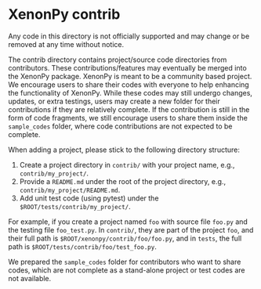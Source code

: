 # XenonPy contrib

Any code in this directory is not officially supported and may change or be removed at any time without notice.

The contrib directory contains project/source code directories from contributors.
These contributions/features may eventually be merged into the XenonPy package.
XenonPy is meant to be a community based project.
We encourage users to share their codes with everyone to help enhancing the functionality of XenonPy. 
While these codes may still undergo changes, updates, or extra testings,
users may create a new folder for their contributions if they are relatively complete.
If the contribution is still in the form of code fragments,
we still encourage users to share them inside the `sample_codes` folder,
where code contributions are not expected to be complete.

When adding a project, please stick to the following directory structure:

1. Create a project directory in `contrib/` with your project name, e.g., `contrib/my_project/`.
2. Provide a `README.md` under the root of the project directory, e.g., `contrib/my_project/README.md`.
3. Add unit test code (using pytest) under the `$ROOT/tests/contrib/my_project/`.

For example, if you create a project named `foo` with source file `foo.py` and the testing file `foo_test.py`. 
In `contrib/`, they are part of the project `foo`, and their full path is `$ROOT/xenonpy/contrib/foo/foo.py`,
and in `tests`, the full path is `$ROOT/tests/contrib/foo/test_foo.py`.

We prepared the `sample_codes` folder for contributors who want to share codes,
which are not complete as a stand-alone project or test codes are not available.
